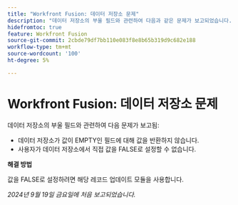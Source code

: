 ```yaml
---
title: "Workfront Fusion: 데이터 저장소 문제"
description: "데이터 저장소의 부울 필드와 관련하여 다음과 같은 문제가 보고되었습니다. 데이터 저장소는 값이 EMPTY인 필드에 값을 반환하지 않으며 사용자가 데이터 저장소에서 값을 직접 FALSE로 설정할 수 없습니다."
hidefromtoc: true
feature: Workfront Fusion
source-git-commit: 2cbde79df7bb110e083f8e8b65b319d9c682e188
workflow-type: tm+mt
source-wordcount: '100'
ht-degree: 5%

---
```



# Workfront Fusion: 데이터 저장소 문제

데이터 저장소의 부울 필드와 관련하여 다음 문제가 보고됨:

* 데이터 저장소가 값이 EMPTY인 필드에 대해 값을 반환하지 않습니다.
* 사용자가 데이터 저장소에서 직접 값을 FALSE로 설정할 수 없습니다.

**해결 방법**

값을 FALSE로 설정하려면 해당 레코드 업데이트 모듈을 사용합니다.

_2024년 9월 19일 금요일에 처음 보고되었습니다._

